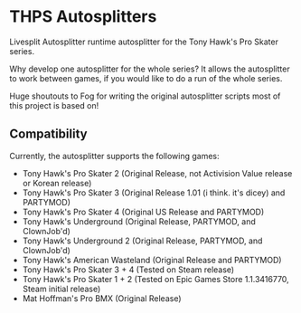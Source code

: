 # THPS Autosplitters
Livesplit Autosplitter runtime autosplitter for the Tony Hawk's Pro Skater series.

Why develop one autosplitter for the whole series?  It allows the autosplitter to work between games, if you would like to do a run of the whole series.

Huge shoutouts to Fog for writing the original autosplitter scripts most of this project is based on!

## Compatibility
Currently, the autosplitter supports the following games:
* Tony Hawk's Pro Skater 2 (Original Release, not Activision Value release or Korean release)
* Tony Hawk's Pro Skater 3 (Original Release 1.01 (i think. it's dicey) and PARTYMOD)
* Tony Hawk's Pro Skater 4 (Original US Release and PARTYMOD)
* Tony Hawk's Underground (Original Release, PARTYMOD, and ClownJob'd)
* Tony Hawk's Underground 2 (Original Release, PARTYMOD, and ClownJob'd)
* Tony Hawk's American Wasteland (Original Release and PARTYMOD)
* Tony Hawk's Pro Skater 3 + 4 (Tested on Steam release)
* Tony Hawk's Pro Skater 1 + 2 (Tested on Epic Games Store 1.1.3416770, Steam initial release)
* Mat Hoffman's Pro BMX (Original Release)
